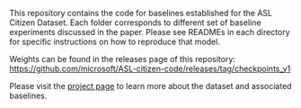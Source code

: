 This repository contains the code for baselines established for the ASL Citizen Dataset. Each folder corresponds to different set of baseline experiments discussed in the paper. Please see READMEs in each directory for specific instructions on how to reproduce that model. 

Weights can be found in the releases page of this repository:
https://github.com/microsoft/ASL-citizen-code/releases/tag/checkpoints_v1

Please visit the [project page](https://www.microsoft.com/en-us/research/project/asl-citizen/) to learn more about the dataset and associated baselines.

